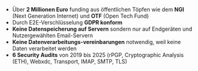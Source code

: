 - Über **2 Millionen Euro** funding aus öffentlichen Töpfen wie dem **NGI** (Next Generation Internet) und **OTF** (Open Tech Fund)
- Durch E2E-Verschlüsselung **GDPR konform**
- **Keine Datenspeicherung auf Servern** sondern nur auf Endgeräten und Nutzergewählten Email-Servern
- **Keine Datenverarbeitungs-vereinbarungen** notwendig, weil keine Daten verarbeitet werden
- **6 Security Audits** von 2019 bis 2025 (rPGP, Cryptographic Analysis (ETH), Webxdc, Transport, IMAP, SMTP, TLS)
